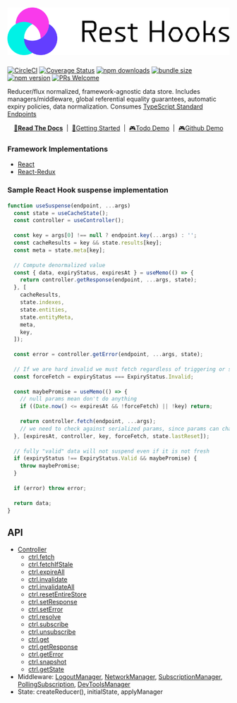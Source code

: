 # [![Reactive Data Client](./data_client_logo_and_text.svg?sanitize=true)](https://dataclient.io)

[![CircleCI](https://circleci.com/gh/reactive/data-client/tree/master.svg?style=shield)](https://circleci.com/gh/reactive/data-client)
[![Coverage Status](https://img.shields.io/codecov/c/gh/reactive/data-client/master.svg?style=flat-square)](https://app.codecov.io/gh/reactive/data-client?branch=master)
[![npm downloads](https://img.shields.io/npm/dt/@data-client/core.svg?style=flat-square)](https://www.npmjs.com/package/@data-client/core)
[![bundle size](https://img.shields.io/bundlephobia/minzip/@data-client/core?style=flat-square)](https://bundlephobia.com/result?p=@data-client/core)
[![npm version](https://img.shields.io/npm/v/@data-client/core.svg?style=flat-square)](https://www.npmjs.com/package/@data-client/core)
[![PRs Welcome](https://img.shields.io/badge/PRs-welcome-brightgreen.svg?style=flat-square)](http://makeapullrequest.com)

Reducer/flux normalized, framework-agnostic data store. Includes managers/middleware, global referential equality guarantees,
automatic expiry policies, data normalization. Consumes [TypeScript Standard Endpoints](https://www.npmjs.com/package/@data-client/endpoint)

<div align="center">

**[📖Read The Docs](https://dataclient.io/docs)** &nbsp;|&nbsp; [🏁Getting Started](https://dataclient.io/docs/getting-started/installation) &nbsp;|&nbsp;
[🎮Todo Demo](https://stackblitz.com/github/reactive/data-client/tree/master/examples/todo-app?file=src%2Fpages%2FHome%2FTodoList.tsx) &nbsp;|&nbsp;
[🎮Github Demo](https://stackblitz.com/github/reactive/data-client/tree/master/examples/github-app?file=src%2Fpages%2FIssueList.tsx)

</div>

### Framework Implementations

- [React](https://www.npmjs.com/package/@data-client/react)
- [React-Redux](https://www.npmjs.com/package/@data-client/redux)

### Sample React Hook suspense implementation

```typescript
function useSuspense(endpoint, ...args)
  const state = useCacheState();
  const controller = useController();

  const key = args[0] !== null ? endpoint.key(...args) : '';
  const cacheResults = key && state.results[key];
  const meta = state.meta[key];

  // Compute denormalized value
  const { data, expiryStatus, expiresAt } = useMemo(() => {
    return controller.getResponse(endpoint, ...args, state);
  }, [
    cacheResults,
    state.indexes,
    state.entities,
    state.entityMeta,
    meta,
    key,
  ]);

  const error = controller.getError(endpoint, ...args, state);

  // If we are hard invalid we must fetch regardless of triggering or staleness
  const forceFetch = expiryStatus === ExpiryStatus.Invalid;

  const maybePromise = useMemo(() => {
    // null params mean don't do anything
    if ((Date.now() <= expiresAt && !forceFetch) || !key) return;

    return controller.fetch(endpoint, ...args);
    // we need to check against serialized params, since params can change frequently
  }, [expiresAt, controller, key, forceFetch, state.lastReset]);

  // fully "valid" data will not suspend even if it is not fresh
  if (expiryStatus !== ExpiryStatus.Valid && maybePromise) {
    throw maybePromise;
  }

  if (error) throw error;

  return data;
}
```


## API

- [Controller](https://dataclient.io/docs/api/Controller)
  - [ctrl.fetch](https://dataclient.io/docs/api/Controller#fetch)
  - [ctrl.fetchIfStale](https://dataclient.io/docs/api/Controller#fetchIfStale)
  - [ctrl.expireAll](https://dataclient.io/docs/api/Controller#expireAll)
  - [ctrl.invalidate](https://dataclient.io/docs/api/Controller#invalidate)
  - [ctrl.invalidateAll](https://dataclient.io/docs/api/Controller#invalidateAll)
  - [ctrl.resetEntireStore](https://dataclient.io/docs/api/Controller#resetEntireStore)
  - [ctrl.setResponse](https://dataclient.io/docs/api/Controller#setResponse)
  - [ctrl.setError](https://dataclient.io/docs/api/Controller#setError)
  - [ctrl.resolve](https://dataclient.io/docs/api/Controller#resolve)
  - [ctrl.subscribe](https://dataclient.io/docs/api/Controller#subscribe)
  - [ctrl.unsubscribe](https://dataclient.io/docs/api/Controller#unsubscribe)
  - [ctrl.get](https://dataclient.io/docs/api/Controller#get)
  - [ctrl.getResponse](https://dataclient.io/docs/api/Controller#getResponse)
  - [ctrl.getError](https://dataclient.io/docs/api/Controller#getError)
  - [ctrl.snapshot](https://dataclient.io/docs/api/Controller#snapshot)
  - [ctrl.getState](https://dataclient.io/docs/api/Controller#getState)
- Middleware: [LogoutManager](https://dataclient.io/docs/api/LogoutManager), [NetworkManager](https://dataclient.io/docs/api/NetworkManager), [SubscriptionManager](https://dataclient.io/docs/api/SubscriptionManager), [PollingSubscription](https://dataclient.io/docs/api/PollingSubscription), [DevToolsManager](https://dataclient.io/docs/api/DevToolsManager)
- State: createReducer(), initialState, applyManager